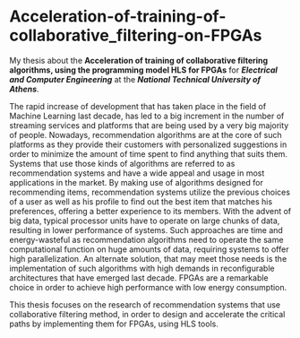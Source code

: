 # Acceleration-of-training-of-collaborative_filtering-on-FPGAs
My thesis about the **Acceleration of training of collaborative filtering algorithms, using the programming model HLS for FPGAs** for ***Electrical and Computer Engineering*** at the ***National Technical University of Athens***.

The rapid increase of development that has taken place in the field of Machine Learning last decade, has led to a big increment in the number of streaming services and platforms that are being used by a very big majority of people. Nowadays, recommendation algorithms are at the core of such platforms as they provide their customers with personalized suggestions in order to minimize the amount of time spent to find anything that suits them. Systems that use those kinds of algorithms are referred to as recommendation systems and have a wide appeal and usage in most applications in the market. By making use of algorithms designed for recommending items, recommendation systems utilize the previous choices of a user as well as his profile to find out the best item that matches his preferences, offering a better experience to its members. With the advent of big data, typical processor units have to operate on large chunks of data, resulting in lower performance of systems. Such approaches are time and energy-wasteful as recommendation algorithms need to operate the same computational function on huge amounts of data, requiring systems to offer high parallelization. An alternate solution, that may meet those needs is the implementation of such algorithms with high demands in reconfigurable architectures that have emerged last decade. FPGAs are a remarkable choice in order to achieve high performance with low energy consumption.

This thesis focuses on the research of recommendation systems that use collaborative filtering method, in order to design and accelerate the critical paths by implementing them for FPGAs, using HLS tools.
